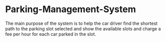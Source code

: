 # Parking-Management-System
The main purpose of the system is to help the car driver find the shortest path to the parking slot selected and show the available slots and charge a fee per hour for  each car parked in the slot.
